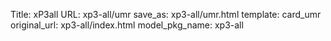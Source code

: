 Title: xP3all
URL: xp3-all/umr
save_as: xp3-all/umr.html
template: card_umr
original_url: xp3-all/index.html
model_pkg_name: xp3-all


